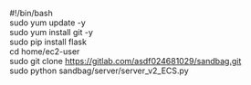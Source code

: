 

#!/bin/bash <br>
sudo yum update -y <br>
sudo yum install git -y <br>
sudo pip install flask <br>
cd home/ec2-user  <br>
sudo git clone https://gitlab.com/asdf024681029/sandbag.git <br>
sudo python sandbag/server/server_v2_ECS.py<br>








